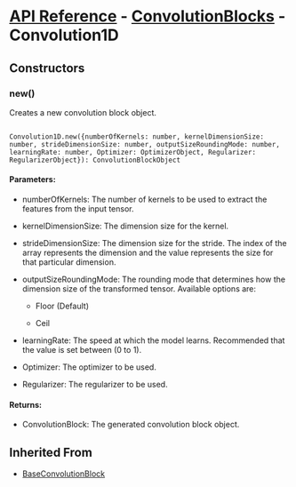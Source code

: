 # [API Reference](../../API.md) - [ConvolutionBlocks](../ConvolutionBlocks.md) - Convolution1D

## Constructors

### new()

Creates a new convolution block object.

```

Convolution1D.new({numberOfKernels: number, kernelDimensionSize: number, strideDimensionSize: number, outputSizeRoundingMode: number, learningRate: number, Optimizer: OptimizerObject, Regularizer: RegularizerObject}): ConvolutionBlockObject

```

#### Parameters:

* numberOfKernels: The number of kernels to be used to extract the features from the input tensor.

* kernelDimensionSize: The dimension size for the kernel.

* strideDimensionSize: The dimension size for the stride. The index of the array represents the dimension and the value represents the size for that particular dimension. 

* outputSizeRoundingMode: The rounding mode that determines how the dimension size of the transformed tensor. Available options are:

	* Floor (Default)

	* Ceil

* learningRate: The speed at which the model learns. Recommended that the value is set between (0 to 1).

* Optimizer: The optimizer to be used.

* Regularizer: The regularizer to be used.

#### Returns:

* ConvolutionBlock: The generated convolution block object.

## Inherited From

* [BaseConvolutionBlock](../BaseConvolutionBlock.md)

